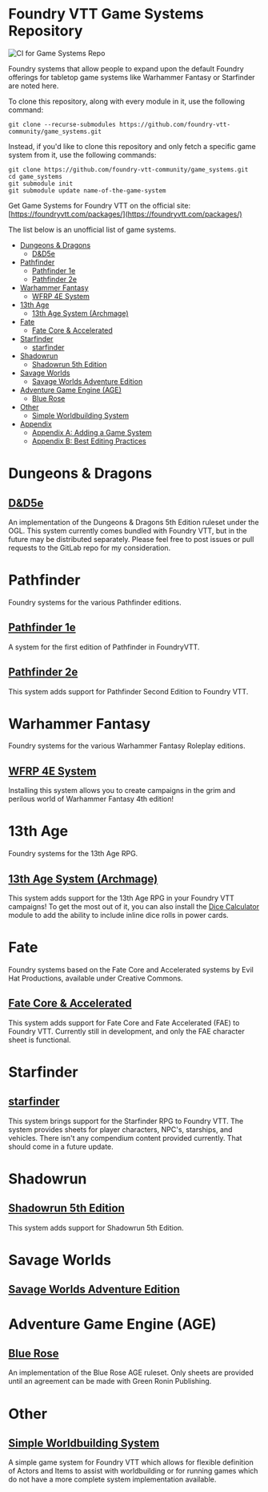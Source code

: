 # Foundry VTT Game Systems Repository

![CI for Game Systems Repo](https://github.com/foundry-vtt-community/game_systems/workflows/CI%20for%20Game%20Systems%20Repo/badge.svg)

Foundry systems that allow people to expand upon the default Foundry offerings for tabletop game systems like Warhammer Fantasy or Starfinder are noted here.

To clone this repository, along with every module in it, use the following command:

```
git clone --recurse-submodules https://github.com/foundry-vtt-community/game_systems.git
```

Instead, if you'd like to clone this repository and only fetch a specific game system from it, use the following commands:

```
git clone https://github.com/foundry-vtt-community/game_systems.git
cd game_systems
git submodule init
git submodule update name-of-the-game-system
```


Get Game Systems for Foundry VTT on the official site: [https://foundryvtt.com/packages/](https://foundryvtt.com/packages/)

The list below is an unofficial list of game systems.

<!--tl=2-->	
<!--ts-->
   * [Dungeons &amp; Dragons](#dungeons--dragons)	
      * [D&amp;D5e](#dd5e)	
   * [Pathfinder](#pathfinder)	
      * [Pathfinder 1e](#pathfinder-1e)	
      * [Pathfinder 2e](#pathfinder-2e)	
   * [Warhammer Fantasy](#warhammer-fantasy)	
      * [WFRP 4E System](#wfrp-4e-system)	
   * [13th Age](#13th-age)	
      * [13th Age System (Archmage)](#13th-age-system-archmage)	
   * [Fate](#fate)	
      * [Fate Core &amp; Accelerated](#fate-core--accelerated)	
   * [Starfinder](#starfinder)	
      * [starfinder](#starfinder-1)	
   * [Shadowrun](#shadowrun)	
      * [Shadowrun 5th Edition](#shadowrun-5th-edition)	
   * [Savage Worlds](#savage-worlds)	
      * [Savage Worlds Adventure Edition](#savage-worlds-adventure-edition)	
   * [Adventure Game Engine (AGE)](#adventure-game-engine-age)
      * [Blue Rose](#blue-rose)
   * [Other](#other)	
      * [Simple Worldbuilding System](#simple-worldbuilding-system)	
   * [Appendix](#appendix)	
      * [Appendix A: Adding a Game System](#appendix-a-adding-a-game-system)	
      * [Appendix B: Best Editing Practices](#appendix-b-best-editing-practices)	
<!--te-->	

# Dungeons & Dragons	

## [D&D5e](Dungeons%20%26%20Dragons/dnd5e.md)
An implementation of the Dungeons & Dragons 5th Edition ruleset under the OGL. This system currently comes bundled with Foundry VTT, but in the future may be distributed separately. Please feel free to post issues or pull requests to the GitLab repo for my consideration.

# Pathfinder	

Foundry systems for the various Pathfinder editions.	

## [Pathfinder 1e](Pathfinder/foundryvtt-pathfinder1.md)
A system for the first edition of Pathfinder in FoundryVTT.

## [Pathfinder 2e](Pathfinder/foundry-vtt---pathfinder-2e.md)
This system adds support for Pathfinder Second Edition to Foundry VTT.

# Warhammer Fantasy	

Foundry systems for the various Warhammer Fantasy Roleplay editions.	

## [WFRP 4E System](Warhammer%20Fantasy/WFRP-4th-Edition-FoundryVTT.md)
Installing this system allows you to create campaigns in the grim and perilous world of Warhammer Fantasy 4th edition!

# 13th Age	

Foundry systems for the 13th Age RPG.	

## [13th Age System (Archmage)](13th%20Age/archmage.md)
This system adds support for the 13th Age RPG in your Foundry VTT campaigns! To get the most out of it, you can also install the [Dice Calculator](https://gitlab.com/asacolips-projects/foundry-mods/foundry-vtt-dice-calculator) module to add the ability to include inline dice rolls in power cards.

# Fate	

Foundry systems based on the Fate Core and Accelerated systems by Evil Hat Productions, available under Creative Commons.	

## [Fate Core & Accelerated](Fate/fate.md)
This system adds support for Fate Core and Fate Accelerated (FAE) to Foundry VTT. Currently still in development, and only the FAE character sheet is functional.

# Starfinder	

## [starfinder](Starfinder/foundryvtt-starfinder.md)
This system brings support for the Starfinder RPG to Foundry VTT. The system provides sheets for player characters, NPC's, starships, and vehicles. There isn't any compendium content provided currently. That should come in a future update.

# Shadowrun	

## [Shadowrun 5th Edition](Shadowrun/SR5-FoundryVTT.md)
This system adds support for Shadowrun 5th Edition.

# Savage Worlds	

## [Savage Worlds Adventure Edition](Savage%20Worlds/swade.md)


# Adventure Game Engine (AGE)

## [Blue Rose](Adventure%20Game%20Engine%20%28AGE%29/blue-rose.md)
An implementation of the Blue Rose AGE ruleset. Only sheets are provided until an agreement can be made with Green Ronin Publishing.

# Other	

## [Simple Worldbuilding System](Other/worldbuilding.md)
A simple game system for Foundry VTT which allows for flexible definition of Actors and Items to assist with worldbuilding or for running games which do not have a more complete system implementation available.

